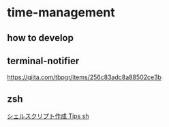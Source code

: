 # time-management

## how to develop

## terminal-notifier

https://qiita.com/tbpgr/items/256c83adc8a88502ce3b

## zsh

[シェルスクリプト作成 Tips sh](https://qiita.com/ntkgcj/items/29413979ea2d6b7b38a3)
